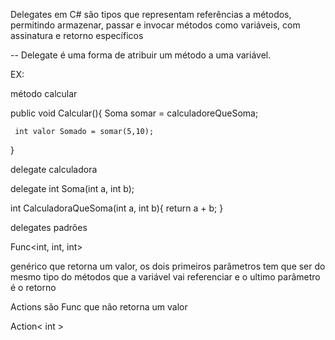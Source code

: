 Delegates em C# são tipos que representam referências a métodos, permitindo armazenar, passar e invocar métodos como variáveis, com assinatura e retorno específicos

-- Delegate é uma forma de atribuir um método a uma variável.

EX:

método calcular

public void Calcular(){
	Soma somar = calculadoreQueSoma;

	 int valor Somado = somar(5,10);
}

delegate calculadora

delegate int Soma(int a, int b);

int CalculadoraQueSoma(int a, int b){
	return  a + b;
}

delegates padrões 

Func<int, int, int>

genérico que retorna um valor, os dois primeiros parâmetros tem que ser do mesmo tipo do métodos que a variável vai referenciar e o ultimo parâmetro é o retorno

Actions são Func que não retorna um valor

Action< int >